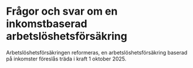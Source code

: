 # Frågor och svar om en inkomstbaserad arbetslöshetsförsäkring

Arbetslöshetsförsäkringen reformeras, en arbetslöshetsförsäkring baserad på inkomster föreslås träda i kraft 1 oktober 2025.
